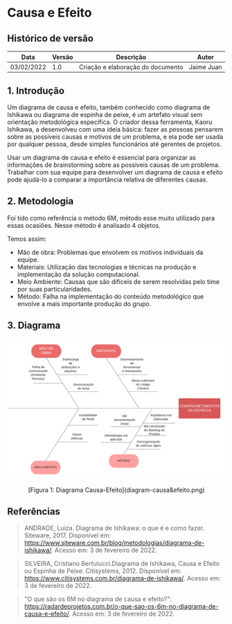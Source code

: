   # Causa e Efeito

## Histórico de versão
|Data |Versão |Descrição| Autor|
|--- |--- |--- |--- |
| 03/02/2022 | 1.0 | Criação e elaboração do documento | Jaime Juan

## 1. Introdução
Um diagrama de causa e efeito, também conhecido como diagrama de Ishikawa ou diagrama de espinha de peixe, é um artefato visual sem orientação metodológica específica. O criador dessa ferramenta, Kaoru Ishikawa, a desenvolveu com uma ideia básica: fazer as pessoas pensarem sobre as possíveis causas e motivos de um problema, e ela pode ser usada por qualquer pessoa, desde simples funcionários até gerentes de projetos.

Usar um diagrama de causa e efeito é essencial para organizar as informações de brainstorming sobre as possíveis causas de um problema. Trabalhar com sua equipe para desenvolver um diagrama de causa e efeito pode ajudá-lo a comparar a importância relativa de diferentes causas.

## 2. Metodologia
Foi tido como referência o método 6M, método esse muito utilizado para essas ocasiões. Nesse método é analisado 4 objetos.

Temos assim:
- Mão de obra: Problemas que envolvem os motivos individuais da equipe.
- Materiais: Utilização das tecnologias e técnicas na produção e implementação da solução computacional.
- Meio Ambiente: Causas que são difíceis de serem resolvidas pelo time por suas particularidades.
- Método: Falha na implementação do conteúdo metodológico que envolve a mais importante produção do grupo.

## 3. Diagrama
![Diagrama Causa-Efeito](diagram-causa&efeito.png)
<center>[Figura 1: Diagrama Causa-Efeito](diagram-causa&efeito.png)</center>

## Referências
> ANDRADE, Luiza. Diagrama de Ishikawa: o que é e como fazer. Siteware, 2017. Disponível em: https://www.siteware.com.br/blog/metodologias/diagrama-de-ishikawa/. Acesso em: 3 de fevereiro de 2022.


> SILVEIRA, Cristiano Bertulucci.Diagrama de Ishikawa, Causa e Efeito ou Espinha de Peixe. Citisystems, 2012. Disponível em: https://www.citisystems.com.br/diagrama-de-ishikawa/. Acesso em: 3 de fevereiro de 2022.


> "O que são os 6M no diagrama de causa e efeito?": https://radardeprojetos.com.br/o-que-sao-os-6m-no-diagrama-de-causa-e-efeito/. Acesso em: 3 de fevereiro de 2022.